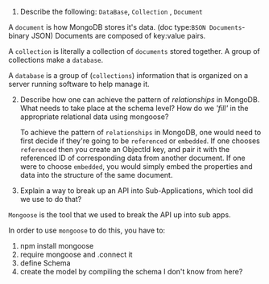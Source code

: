 1.  Describe the following: `DataBase`, `Collection` , `Document`

A `document` is how MongoDB stores it's data. (doc type:`BSON Documents`- binary JSON) Documents are composed of key:value pairs.

A `collection` is literally a collection of `documents` stored together. A group of collections make a `database`.

A `database` is a group of (`collections`) information that is organized on a server running software to help manage it.

2.  Describe how one can achieve the pattern of _relationships_ in MongoDB. What
    needs to take place at the schema level? How do we _'fill'_ in the
    appropriate relational data using mongoose?

    To achieve the pattern of `relationships` in MongoDB, one would need to first decide if they're going to be `referenced` or `embedded`. If one chooses `referenced` then you create an ObjectId key, and pair it with the referenced ID of corresponding data from another document. If one were to choose `embedded`, you would simply embed the properties and data into the structure of the same document.

3.  Explain a way to break up an API into Sub-Applications, which tool did we use to do that?

`Mongoose` is the tool that we used to break the API up into sub apps.

In order to use `mongoose` to do this, you have to:

1.  npm install mongoose
2.  require mongoose and .connect it
3.  define Schema
4.  create the model by compiling the schema
    I don't know from here?
